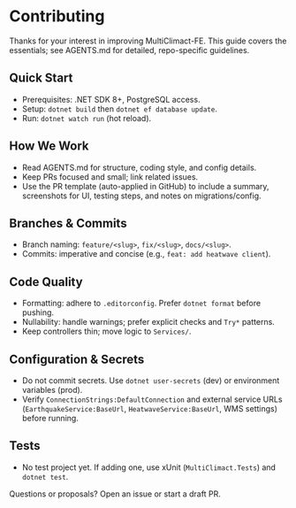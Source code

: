 # Contributing

Thanks for your interest in improving MultiClimact-FE. This guide covers the essentials; see AGENTS.md for detailed, repo-specific guidelines.

## Quick Start
- Prerequisites: .NET SDK 8+, PostgreSQL access.
- Setup: `dotnet build` then `dotnet ef database update`.
- Run: `dotnet watch run` (hot reload).

## How We Work
- Read AGENTS.md for structure, coding style, and config details.
- Keep PRs focused and small; link related issues.
- Use the PR template (auto-applied in GitHub) to include a summary, screenshots for UI, testing steps, and notes on migrations/config.

## Branches & Commits
- Branch naming: `feature/<slug>`, `fix/<slug>`, `docs/<slug>`.
- Commits: imperative and concise (e.g., `feat: add heatwave client`).

## Code Quality
- Formatting: adhere to `.editorconfig`. Prefer `dotnet format` before pushing.
- Nullability: handle warnings; prefer explicit checks and `Try*` patterns.
- Keep controllers thin; move logic to `Services/`.

## Configuration & Secrets
- Do not commit secrets. Use `dotnet user-secrets` (dev) or environment variables (prod).
- Verify `ConnectionStrings:DefaultConnection` and external service URLs (`EarthquakeService:BaseUrl`, `HeatwaveService:BaseUrl`, WMS settings) before running.

## Tests
- No test project yet. If adding one, use xUnit (`MultiClimact.Tests`) and `dotnet test`.

Questions or proposals? Open an issue or start a draft PR.

